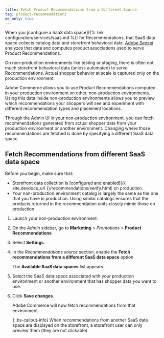 ```yaml
---
title: Fetch Product Recommendations from a Different Source
tag: product-recommendations
ee_only: true
---
```


When you [configure a SaaS data space]({% link configuration/services/saas.md %}) for Recommendations, that SaaS data space collects catalog data and storefront behavioral data. [Adobe Sensei](https://www.adobe.com/sensei.html) analyzes that data and computes product associations used to serve Product Recommendations.

On non-production environments like testing or staging, there is often not much storefront behavioral data (unless automated) to serve Recommendations. Actual shopper behavior at scale is captured only on the production environment.

Adobe Commerce allows you to use Product Recommendations computed in your production environment on other, non-production environments. Using this data inside non-production environments allows you to preview which recommendations your shoppers will see and experiment with different recommendation types and placement locations.

Through the Admin UI in your non-production environment, you can fetch recommendations generated from actual shopper data from your production environment or another environment. Changing where those recommendations are fetched is done by specifying a different SaaS data space.

## Fetch Recommendations from different SaaS data space

Before you begin, make sure that:

- Storefront data collection is [configured and enabled]({{ site.devdocs_url }}/recommendations/verify.html) on production.
- Your non-production environment catalog is largely the same as the one that you have in production. Using similar catalogs ensures that the products returned in the recommendation units closely mimic those on production.

1. Launch your non-production environment.

1. On the _Admin_ sidebar, go to **Marketing** > _Promotions_ > **Product Recommendations**.

1. Select **Settings**.

1. In the _Recommendations source_ section, enable the **Fetch recommendations from a different SaaS data space** option.

   The **Available SaaS data spaces** list appears.

1. Select the SaaS data space associated with your production environment or another environment that has shopper data you want to use.

1. Click **Save changes**.

   Adobe Commerce will now fetch recommendations from that environment.

   {:.bs-callout-info}
   When recommendations from another SaaS data space are displayed on the storefront, a storefront user can only preview them (they are not clickable).
